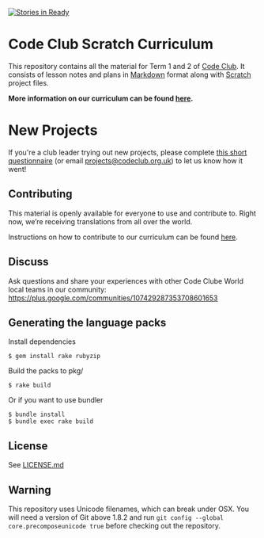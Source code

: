 [![Stories in Ready](https://badge.waffle.io/codeclub/scratch-curriculum.png?label=ready&title=Ready)](https://waffle.io/codeclub/scratch-curriculum)
# Code Club Scratch Curriculum

This repository contains all the material for Term 1 and 2 of [Code Club][codeclub].
It consists of lesson notes and plans in [Markdown][markdown] format along with
[Scratch][scratch] project files.

__More information on our curriculum can be found [here](https://github.com/CodeClub/curriculum_documentation/blob/master/README.md).__

# New Projects

If you're a club leader trying out new projects, please complete <a href="https://docs.google.com/forms/d/1eMCfpYe3v7eYu5M8rSqLKlmq7cczLCLHx66csgyUyVU/viewform?usp=send_form" target="_blank">this short questionnaire</a> (or email projects@codeclub.org.uk) to let us know how it went!

## Contributing

This material is openly available for everyone to use and contribute to. Right now, we’re receiving translations from all over the world.

Instructions on how to contribute to our curriculum can be found [here](https://github.com/CodeClub/curriculum_documentation/blob/master/contributing.md).

## Discuss
Ask questions and share your experiences with other Code Clube World local teams in our community:
https://plus.google.com/communities/107429287353708601653

## Generating the language packs

Install dependencies

```shell
$ gem install rake rubyzip
```

Build the packs to pkg/

```shell
$ rake build
```

Or if you want to use bundler

```shell
$ bundle install
$ bundle exec rake build
```

## License

See [LICENSE.md](LICENSE.md)

## Warning

This repository uses Unicode filenames, which can break under OSX. You will need a version of Git above 1.8.2 and run `git config --global core.precomposeunicode true` before checking out the repository.

[codeclub]: http://codeclubworld.org/
[markdown]: http://daringfireball.net/projects/markdown/
[scratch]: http://scratch.mit.edu/


